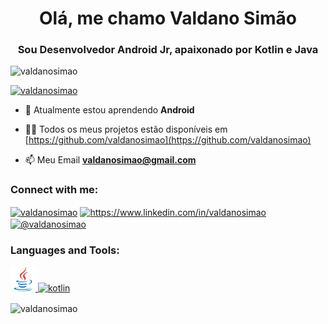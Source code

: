 <h1 align="center">Olá, me chamo Valdano Simão</h1>
<h3 align="center">Sou Desenvolvedor Android Jr, apaixonado por Kotlin e Java</h3>

<p align="left"> <img src="https://komarev.com/ghpvc/?username=valdanosimao&label=Profile%20views&color=0e75b6&style=flat" alt="valdanosimao" /> </p>



<p align="left"> <a href="https://twitter.com/valdanosimao" target="blank"><img src="https://img.shields.io/twitter/follow/valdanosimao?logo=twitter&style=for-the-badge" alt="valdanosimao" /></a> </p>

- 🌱 Atualmente estou aprendendo **Android**

- 👨‍💻 Todos os meus projetos estão disponíveis em [https://github.com/valdanosimao](https://github.com/valdanosimao)

- 📫 Meu Email **valdanosimao@gmail.com**

<h3 align="left">Connect with me:</h3>
<p align="left">
<a href="https://twitter.com/valdanosimao" target="blank"><img align="center" src="https://raw.githubusercontent.com/rahuldkjain/github-profile-readme-generator/master/src/images/icons/Social/twitter.svg" alt="valdanosimao" height="30" width="40" /></a>
<a href="https://linkedin.com/in/https://www.linkedin.com/in/valdanosimao" target="blank"><img align="center" src="https://raw.githubusercontent.com/rahuldkjain/github-profile-readme-generator/master/src/images/icons/Social/linked-in-alt.svg" alt="https://www.linkedin.com/in/valdanosimao" height="30" width="40" /></a>
<a href="https://instagram.com/@valdanosimao" target="blank"><img align="center" src="https://raw.githubusercontent.com/rahuldkjain/github-profile-readme-generator/master/src/images/icons/Social/instagram.svg" alt="@valdanosimao" height="30" width="40" /></a>
</p>

<h3 align="left">Languages and Tools:</h3>
<p align="left"> <a href="https://www.java.com" target="_blank" rel="noreferrer"> <img src="https://raw.githubusercontent.com/devicons/devicon/master/icons/java/java-original.svg" alt="java" width="40" height="40"/> </a> <a href="https://kotlinlang.org" target="_blank" rel="noreferrer"> <img src="https://www.vectorlogo.zone/logos/kotlinlang/kotlinlang-icon.svg" alt="kotlin" width="40" height="40"/> </a> </p>

<p><img align="center" src="https://github-readme-stats.vercel.app/api/top-langs?username=valdanosimao&show_icons=true&locale=en&layout=compact" alt="valdanosimao" /></p>

